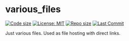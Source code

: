 # various_files

[![Code size](https://img.shields.io/github/languages/code-size/alealexpro100/various_files?style=for-the-badge)](https://github.com/alealexpro100/various_files)
[![License: MIT](https://img.shields.io/badge/license-MIT-blue?style=for-the-badge)](LICENSE)
[![Repo size](https://img.shields.io/github/repo-size/alealexpro100/various_files?style=for-the-badge)](https://github.com/alealexpro100/various_files)
[![Last Commit](https://img.shields.io/github/last-commit/alealexpro100/various_files/main?label=&style=for-the-badge)](https://github.com/alealexpro100/various_files)

Just various files. Used as file hosting with direct links.
